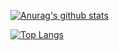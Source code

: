 <!--
**Joker-5/Joker-5** is a ✨ _special_ ✨ repository because its `README.md` (this file) appears on your GitHub profile.

Here are some ideas to get you started:

- 🔭 I’m currently working on ...
- 🌱 I’m currently learning ...
- 👯 I’m looking to collaborate on ...
- 🤔 I’m looking for help with ...
- 💬 Ask me about ...
- 📫 How to reach me: ...
- 😄 Pronouns: ...
- ⚡ Fun fact: ...
-->
[![Anurag's github stats](https://github-readme-stats.vercel.app/api?username=Joker-5)](https://github.com/anuraghazra/github-readme-stats)

[![Top Langs](https://github-readme-stats.vercel.app/api/top-langs/?username=Joker-5&hide=python,Batchfile,shell,Roff,Groovy)](https://github.com/anuraghazra/github-readme-stats)
